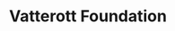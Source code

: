 ---
title: 'Vatterott Foundation'
slogan: 'Celebrating over 70 Years   Supporting St. Louis Non-Profits'
applybuttontext: 'Apply for a Grant'
focalareatitle: 'Our Focus Areas'
areatitleA: 'Educational Opportunities'
subfocalareaA: 'Catholic elementary and secondary education for disadvantaged youth'
areatitleB: >-
  Amelioration of<br/> 
  Sickness & Distress
subfocalareaB: 'Health care organizations that treat under-served populations'
areatitleC: >-
  Promotion of<br/>
  Public Welfare
subfocalareaC: 'Services for the poor and assisting mothers who choose life for unborn children'
areatitleD: 'Religious Advancement'
subfocalareaD: 'Religious orders that uphold a Catholic presence in low-income communities and provide spiritual services to those in need'
focalareabutton: 'Find Out Who We Help'
missionstatementtitle: 'Mission Statement'
missionstatement: >-
  For the **amelioration of human poverty**, sickness, and distress, for the **advancement of education**, science, and learning, for the **promotion of the public welfare**, and for the **advancement of religion** and the realization of Christ's Kingdom on earth, all for the greater glory of God.
missionbutton: 'See Our Current Trustees'
historytitle: 'Our History'
firsthistoryblockquote: >-
   To me, a home consecrated to <span style="font-variant: small-caps">God</span>, with all its members looking to Him for direction, **planning** together **playing** together, **praying** together...survives the years with joy. 
firsthistoryquote: "Established in 1948 by Charles F. and Joseph H. Vatterott, the Vatterott Foundation provides funding to non-profit organizations located in the greater St. Louis area that share in the family foundation's focus areas and mission."
blockquoteauthor: 'Charles F. Vatterott'
blockquoteauthortitle: 'Vatterott Foundation Co-Founder'
figures:
    - image: '/img/foundation-co-founder-joseph-vatterott.jpg'
      caption: 'Joseph H. Vatterott'
    - image: '/img/foundation-co-founder-charles-f-vatterott.jpg'
      caption: 'Charles F. Vatterott'
secondhistoryquoteA: 'During a time in which anti-racist dissent often resulted in perilous consequences, the Vatterott Foundation worked to preserve the dignity of all people. Since its first donation to the'
quotelinkA: 'Catholic Interracial Council'
secondhistoryquoteB: 'on October 27, 1948, the Vatterott Foundation remains a committed advocate in promoting racial justice.'
secondhistoryblockquote: >-
  Our home, while never destitute, was **poor but always happy**. Our parents insisted on us unselfishness and the blessings of poverty; dignity of men; the nobility of labor and--in full bloom--sense of responsibility.
thirdhistoryquoteA: 'For many years the Foundation supported the'
quotelinkB: 'Holy Angels School in Kinloch'
thirdhistoryquoteB: 'by contributing monthly to pay for the salary of the school principal. In that way, the Foundation has helped to maintain a Catholic presence in one of the most needy areas of St. Louis County.'
fourthhistoryquote: "Today the Vatterott Foundation Trustees work to keep the founders' humanitarian and religious spirit alive through their grant-making."
vfybheader: 'Vatterott Foundation Youth Board'
vfybquoteA: 'In 2000 the Vatterott Foundation extended its tradition of giving by forming the Vatterott Foundation Youth Board (VFYB). The Youth Board is comprised of Vatterott descendants aged 13 to 30 who are interested in giving back to their community in the spirit of their ancestors.'
vfybblockquote: 'I feel that **youthful** energy can lead to **success** as well as **opportunity**.'
vfybquoteB: 'In the spirit of the original foundation, the VFYB takes a unique approach to their grant making. The VFYB focuses on three core aspects of charity: family, community and active participation.'
vfybbutton: 'Learn More About VFYB'
applytitle: 'Apply Today'
applytext: 'We are accepting applications for grants now!'
applybutton: 'Apply for a Grant' 
---